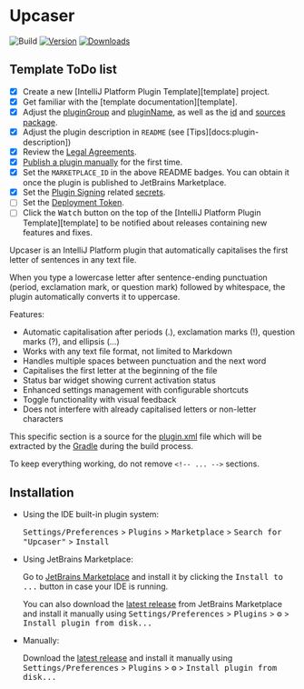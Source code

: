 # Upcaser

![Build](https://github.com/Melendez1209/Upcaser/workflows/Build/badge.svg)
[![Version](https://img.shields.io/jetbrains/plugin/v/27707-upcaser.svg)](https://plugins.jetbrains.com/plugin/27707-upcaser)
[![Downloads](https://img.shields.io/jetbrains/plugin/d/27707-upcaser.svg)](https://plugins.jetbrains.com/plugin/27707-upcaser)

## Template ToDo list

- [x] Create a new [IntelliJ Platform Plugin Template][template] project.
- [x] Get familiar with the [template documentation][template].
- [x] Adjust the [pluginGroup](./gradle.properties) and [pluginName](./gradle.properties), as well as
  the [id](./src/main/resources/META-INF/plugin.xml) and [sources package](./src/main/kotlin).
- [x] Adjust the plugin description in `README` (see [Tips][docs:plugin-description])
- [x] Review
  the [Legal Agreements](https://plugins.jetbrains.com/docs/marketplace/legal-agreements.html?from=IJPluginTemplate).
- [x] [Publish a plugin manually](https://plugins.jetbrains.com/docs/intellij/publishing-plugin.html?from=IJPluginTemplate)
  for the first time.
- [x] Set the `MARKETPLACE_ID` in the above README badges. You can obtain it once the plugin is published to JetBrains
  Marketplace.
- [x] Set the [Plugin Signing](https://plugins.jetbrains.com/docs/intellij/plugin-signing.html?from=IJPluginTemplate)
  related [secrets](https://github.com/JetBrains/intellij-platform-plugin-template#environment-variables).
- [ ] Set
  the [Deployment Token](https://plugins.jetbrains.com/docs/marketplace/plugin-upload.html?from=IJPluginTemplate).
- [ ] Click the <kbd>Watch</kbd> button on the top of the [IntelliJ Platform Plugin Template][template] to be notified
  about releases containing new features and fixes.

<!-- Plugin description -->
Upcaser is an IntelliJ Platform plugin that automatically capitalises the first letter of sentences in any text file.

When you type a lowercase letter after sentence-ending punctuation (period, exclamation mark, or question mark) followed
by whitespace, the plugin automatically converts it to uppercase.

Features:

- Automatic capitalisation after periods (.), exclamation marks (!), question marks (?), and ellipsis (...)
- Works with any text file format, not limited to Markdown
- Handles multiple spaces between punctuation and the next word
- Capitalises the first letter at the beginning of the file
- Status bar widget showing current activation status
- Enhanced settings management with configurable shortcuts
- Toggle functionality with visual feedback
- Does not interfere with already capitalised letters or non-letter characters

This specific section is a source for the [plugin.xml](/src/main/resources/META-INF/plugin.xml) file which will be
extracted by the [Gradle](/build.gradle.kts) during the build process.

To keep everything working, do not remove `<!-- ... -->` sections.
<!-- Plugin description end -->

## Installation

- Using the IDE built-in plugin system:

  <kbd>Settings/Preferences</kbd> > <kbd>Plugins</kbd> > <kbd>Marketplace</kbd> > <kbd>Search for "Upcaser"</kbd> >
  <kbd>Install</kbd>

- Using JetBrains Marketplace:

  Go to [JetBrains Marketplace](https://plugins.jetbrains.com/plugin/MARKETPLACE_ID) and install it by clicking
  the <kbd>Install to ...</kbd> button in case your IDE is running.

  You can also download the [latest release](https://plugins.jetbrains.com/plugin/MARKETPLACE_ID/versions) from
  JetBrains Marketplace and install it manually using
  <kbd>Settings/Preferences</kbd> > <kbd>Plugins</kbd> > <kbd>⚙️</kbd> > <kbd>Install plugin from disk...</kbd>

- Manually:

  Download the [latest release](https://github.com/Melendez1209/Upcaser/releases/latest) and install it manually using
  <kbd>Settings/Preferences</kbd> > <kbd>Plugins</kbd> > <kbd>⚙️</kbd> > <kbd>Install plugin from disk...</kbd>
